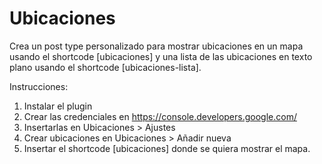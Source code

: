 Ubicaciones
===========

Crea un post type personalizado para mostrar ubicaciones en un mapa usando el shortcode [ubicaciones] y una lista de las ubicaciones en texto plano usando el shortcode [ubicaciones-lista].

Instrucciones:

1. Instalar el plugin
2. Crear las credenciales en https://console.developers.google.com/
3. Insertarlas en Ubicaciones > Ajustes
4. Crear ubicaciones en Ubicaciones > Añadir nueva
5. Insertar el shortcode [ubicaciones] donde se quiera mostrar el mapa.
